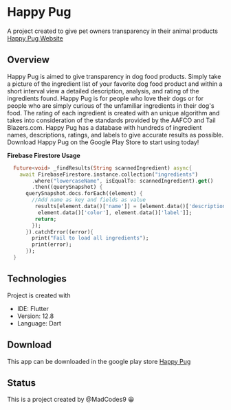 # Happy Pug

A project created to give pet owners transparency in their animal products\
[Happy Pug Website](https://madrigalceiara.wixsite.com/website)

## Overview
Happy Pug is aimed to give transparency in dog food products. Simply take a picture of the ingredient list of your favorite dog food product and within a short interval view a detailed description, analysis, and rating of the ingredients found. Happy Pug is for people who love their dogs or for people who are simply curious of the unfamiliar ingredients in their dog's food. The rating of each ingredient is created with an unique algorithm and takes into consideration of the standards provided by the AAFCO and Tail Blazers.com. Happy Pug has a database with hundreds of ingredient names, descriptions, ratings, and labels to give accurate results as possible. Download Happy Pug on the Google Play Store to start using today!

**Firebase Firestore Usage**
```Dart
  Future<void> _findResults(String scannedIngredient) async{
    await FirebaseFirestore.instance.collection("ingredients")
        .where("lowercaseName", isEqualTo: scannedIngredient).get()
        .then((querySnapshot) {
      querySnapshot.docs.forEach((element) {
        //Add name as key and fields as value
         results[element.data()['name']] = [element.data()['description'],
          element.data()['color'], element.data()['label']];
         return;
        });
      }).catchError((error){
        print("Fail to load all ingredients");
        print(error);
      });
  }
```
## Technologies
Project is created with 
* IDE: Flutter 
* Version: 12.8 
* Language: Dart 

## Download
This app can be downloaded in the google play store
[Happy Pug](https://play.google.com/store/apps/details?id=com.happypug.happy_pug)

## Status 
This is a project created by @MadCodes9 :grinning:
